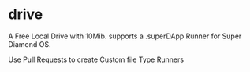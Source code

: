 # drive
A Free Local Drive with 10Mib. supports a .superDApp Runner for Super Diamond OS.

Use Pull Requests to create Custom file Type Runners
